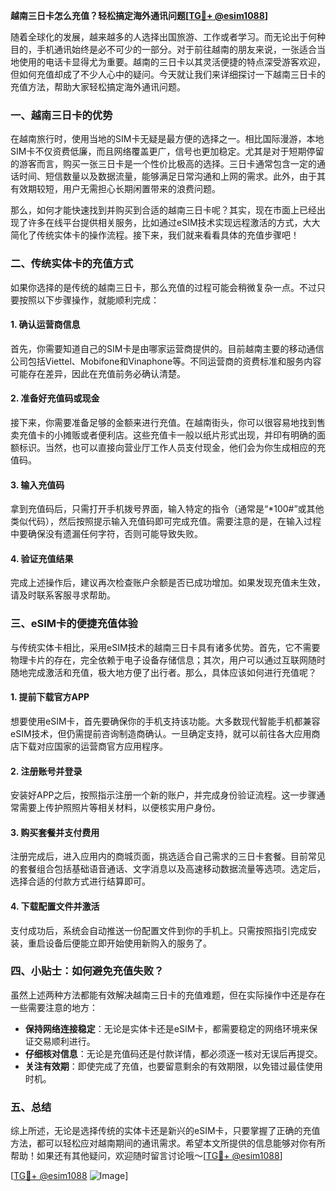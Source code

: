 **越南三日卡怎么充值？轻松搞定海外通讯问题[[TG💪+ @esim1088](https://t.me/s/esim1088)]**

随着全球化的发展，越来越多的人选择出国旅游、工作或者学习。而无论出于何种目的，手机通讯始终是必不可少的一部分。对于前往越南的朋友来说，一张适合当地使用的电话卡显得尤为重要。越南的三日卡以其灵活便捷的特点深受游客欢迎，但如何充值却成了不少人心中的疑问。今天就让我们来详细探讨一下越南三日卡的充值方法，帮助大家轻松搞定海外通讯问题。

### 一、越南三日卡的优势

在越南旅行时，使用当地的SIM卡无疑是最方便的选择之一。相比国际漫游，本地SIM卡不仅资费低廉，而且网络覆盖更广，信号也更加稳定。尤其是对于短期停留的游客而言，购买一张三日卡是一个性价比极高的选择。三日卡通常包含一定的通话时间、短信数量以及数据流量，能够满足日常沟通和上网的需求。此外，由于其有效期较短，用户无需担心长期闲置带来的浪费问题。

那么，如何才能快速找到并购买到合适的越南三日卡呢？其实，现在市面上已经出现了许多在线平台提供相关服务，比如通过eSIM技术实现远程激活的方式，大大简化了传统实体卡的操作流程。接下来，我们就来看看具体的充值步骤吧！

### 二、传统实体卡的充值方式

如果你选择的是传统的越南三日卡，那么充值的过程可能会稍微复杂一点。不过只要按照以下步骤操作，就能顺利完成：

#### 1. 确认运营商信息
首先，你需要知道自己的SIM卡是由哪家运营商提供的。目前越南主要的移动通信公司包括Viettel、Mobifone和Vinaphone等。不同运营商的资费标准和服务内容可能存在差异，因此在充值前务必确认清楚。

#### 2. 准备好充值码或现金
接下来，你需要准备足够的金额来进行充值。在越南街头，你可以很容易地找到售卖充值卡的小摊贩或者便利店。这些充值卡一般以纸片形式出现，并印有明确的面额标识。当然，也可以直接向营业厅工作人员支付现金，他们会为你生成相应的充值码。

#### 3. 输入充值码
拿到充值码后，只需打开手机拨号界面，输入特定的指令（通常是“*100#”或其他类似代码），然后按照提示输入充值码即可完成充值。需要注意的是，在输入过程中要确保没有遗漏任何字符，否则可能导致失败。

#### 4. 验证充值结果
完成上述操作后，建议再次检查账户余额是否已成功增加。如果发现充值未生效，请及时联系客服寻求帮助。

### 三、eSIM卡的便捷充值体验

与传统实体卡相比，采用eSIM技术的越南三日卡具有诸多优势。首先，它不需要物理卡片的存在，完全依赖于电子设备存储信息；其次，用户可以通过互联网随时随地完成激活和充值，极大地方便了出行者。那么，具体应该如何进行充值呢？

#### 1. 提前下载官方APP
想要使用eSIM卡，首先要确保你的手机支持该功能。大多数现代智能手机都兼容eSIM技术，但仍需提前咨询制造商确认。一旦确定支持，就可以前往各大应用商店下载对应国家的运营商官方应用程序。

#### 2. 注册账号并登录
安装好APP之后，按照指示注册一个新的账户，并完成身份验证流程。这一步骤通常需要上传护照照片等相关材料，以便核实用户身份。

#### 3. 购买套餐并支付费用
注册完成后，进入应用内的商城页面，挑选适合自己需求的三日卡套餐。目前常见的套餐组合包括基础语音通话、文字消息以及高速移动数据流量等选项。选定后，选择合适的付款方式进行结算即可。

#### 4. 下载配置文件并激活
支付成功后，系统会自动推送一份配置文件到你的手机上。只需按照指引完成安装，重启设备后便能立即开始使用新购入的服务了。

### 四、小贴士：如何避免充值失败？

虽然上述两种方法都能有效解决越南三日卡的充值难题，但在实际操作中还是存在一些需要注意的地方：

- **保持网络连接稳定**：无论是实体卡还是eSIM卡，都需要稳定的网络环境来保证交易顺利进行。
- **仔细核对信息**：无论是充值码还是付款详情，都必须逐一核对无误后再提交。
- **关注有效期**：即使完成了充值，也要留意剩余的有效期限，以免错过最佳使用时机。

### 五、总结

综上所述，无论是选择传统的实体卡还是新兴的eSIM卡，只要掌握了正确的充值方法，都可以轻松应对越南期间的通讯需求。希望本文所提供的信息能够对你有所帮助！如果还有其他疑问，欢迎随时留言讨论哦～[[TG💪+ @esim1088](https://t.me/s/esim1088)]

[[TG💪+ @esim1088](https://t.me/s/esim1088) ![Image](https://i.postimg.cc/4NQfJmqS/Snipaste-2025-05-13-00-14-12.png)]